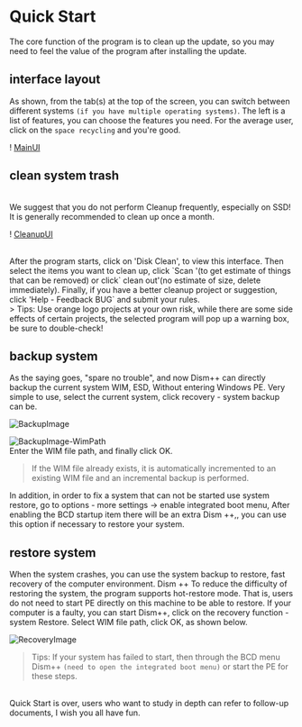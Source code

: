 # Quick Start
The core function of the program is to clean up the update, so you may need to feel the value of the program after installing the update.

## interface layout
As shown, from the tab(s) at the top of the screen, you can switch between different systems `(if you have multiple operating systems)`. The left is a list of features, you can choose the features you need. For the average user, click on the `space recycling` and you're good.

! [MainUI](./images/MainUI.png)

## clean system trash
<br>
We suggest that you do not perform Cleanup frequently, especially on SSD! It is generally recommended  to clean up once a month.

! [CleanupUI](./images/CleanupUI.png)

<br>
After the program starts, click on 'Disk Clean', to view this interface. Then select the items you want to clean up, click `Scan '(to get estimate of things that can be removed) or click` clean out'(no estimate of size, delete immediately). Finally, if you have a better cleanup project or suggestion, click 'Help - Feedback BUG` and submit your rules.

<br>
> Tips: Use orange logo projects at your own risk, while there are some side effects of certain projects, the selected program will pop up a warning box, be sure to double-check!

## backup system
As the saying goes, "spare no trouble", and now Dism++ can directly backup the current system WIM, ESD, Without entering Windows PE. Very simple to use, select the current system, click recovery - system backup can be.

![BackupImage](./images/BackupImage.png)

![BackupImage-WimPath](./images/BackupImage-WimPath.png)
<br> Enter the WIM file path, and finally click OK.
> If the WIM file already exists, it is automatically incremented to an existing WIM file and an incremental backup is performed.

In addition, in order to fix a system that can not be started use system restore, go to options - more settings -> enable integrated boot menu, After enabling the BCD startup item there will be an extra Dism ++,, you can use this option if necessary to restore your system.

## restore system
When the system crashes, you can use the system backup to restore, fast recovery of the computer environment. Dism ++ To reduce the difficulty of restoring the system, the program supports hot-restore mode. That is, users do not need to start PE directly on this machine to be able to restore. If your computer is a faulty, you can start Dism++, click on the recovery function - system Restore. Select WIM file path, click OK, as shown below.

![RecoveryImage](./images/RecoveryImage.png)

> Tips: If your system has failed to start, then through the BCD menu Dism++ `(need to open the integrated boot menu)` or start the PE for these steps.

<br> Quick Start is over, users who want to study in depth can refer to follow-up documents, I wish you all have fun.
